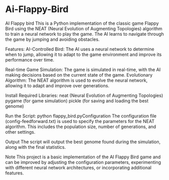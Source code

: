 # Ai-Flappy-Bird

AI Flappy bird
This is a Python implementation of the classic game Flappy Bird using the NEAT (Neural Evolution of Augmenting Topologies) algorithm to train a neural network to play the game. The AI learns to navigate through the game by jumping and avoiding obstacles.

Features:
AI-Controlled Bird:
The AI uses a neural network to determine when to jump, allowing it to adapt to the game environment and improve its performance over time.

Real-time Game Simulation:
The game is simulated in real-time, with the AI making decisions based on the current state of the game. Evolutionary Algorithm: The NEAT algorithm is used to evolve the neural network, allowing it to adapt and improve over generations.

Install Required Libraries:
neat (Neural Evolution of Augmenting Topologies) pygame (for game simulation) pickle (for saving and loading the best genome)

Run the Script:
python flappy_bird.pyConfiguration The configuration file (config-feedforward.txt) is used to specify the parameters for the NEAT algorithm. This includes the population size, number of generations, and other settings.

Output
The script will output the best genome found during the simulation, along with the final statistics.

Note
This project is a basic implementation of the AI Flappy Bird game and can be improved by adjusting the configuration parameters, experimenting with different neural network architectures, or incorporating additional features.
